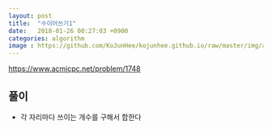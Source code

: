 ```yaml
---
layout: post
title:  "수이어쓰기1"
date:   2018-01-26 00:27:03 +0900
categories: algorithm
image : https://github.com/KoJunHee/kojunhee.github.io/raw/master/img/algorithm.png
---
```


<https://www.acmicpc.net/problem/1748>

## 풀이

- 각 자리마다 쓰이는 개수를 구해서 합한다